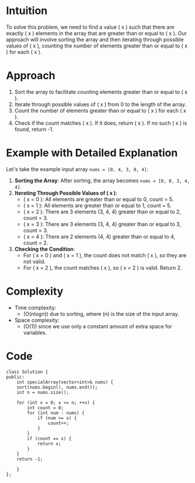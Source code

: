 # Intuition
To solve this problem, we need to find a value \( x \) such that there are exactly \( x \) elements in the array that are greater than or equal to \( x \). Our approach will involve sorting the array and then iterating through possible values of \( x \), counting the number of elements greater than or equal to \( x \) for each \( x \).

# Approach
1. Sort the array to facilitate counting elements greater than or equal to \( x \).
2. Iterate through possible values of \( x \) from 0 to the length of the array.
3. Count the number of elements greater than or equal to \( x \) for each \( x \).
4. Check if the count matches \( x \). If it does, return \( x \). If no such \( x \) is found, return -1.

# Example with Detailed Explanation
Let's take the example input array `nums = [0, 4, 3, 0, 4]`:

1. **Sorting the Array**: After sorting, the array becomes `nums = [0, 0, 3, 4, 4]`.
2. **Iterating Through Possible Values of \( x \)**:
   - \( x = 0 \): All elements are greater than or equal to 0, count = 5.
   - \( x = 1 \): All elements are greater than or equal to 1, count = 5.
   - \( x = 2 \): There are 3 elements (3, 4, 4) greater than or equal to 2, count = 3.
   - \( x = 3 \): There are 3 elements (3, 4, 4) greater than or equal to 3, count = 3.
   - \( x = 4 \): There are 2 elements (4, 4) greater than or equal to 4, count = 2.
3. **Checking the Condition**:
   - For \( x = 0 \) and \( x = 1 \), the count does not match \( x \), so they are not valid.
   - For \( x = 2 \), the count matches \( x \), so \( x = 2 \) is valid. Return 2.

# Complexity
- Time complexity:
  - \(O(nlogn)\) due to sorting, where \(n\) is the size of the input array.
- Space complexity:
  - \(O(1)\) since we use only a constant amount of extra space for variables.


# Code
```
class Solution {
public:
    int specialArray(vector<int>& nums) {
    sort(nums.begin(), nums.end());
    int n = nums.size();

    for (int x = 0; x <= n; ++x) {
        int count = 0;
        for (int num : nums) {
            if (num >= x) {
                count++;
            }
        }
        if (count == x) {
            return x;
        }
    }
    return -1;

    }
};
```
